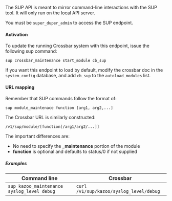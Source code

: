 

The SUP API is meant to mirror command-line interactions with the SUP tool. It will only run on the local API server.

You must be `super_duper_admin` to access the SUP endpoint.

#### Activation

To update the running Crossbar system with this endpoint, issue the following sup command:

    sup crossbar_maintenance start_module cb_sup

If you want this endpoint to load by default, modify the crossbar doc in the `system_config` database, and add `cb_sup` to the `autoload_modules` list.

#### URL mapping

Remember that SUP commands follow the format of:

    sup module_maintenace function [arg1, arg2,...]

The Crossbar URL is similarly constructed:

    /v1/sup/module/[function[/arg1/arg2/...]]

The important differences are:

* No need to specify the **_maintenance** portion of the module
* **function** is optional and defaults to status/0 if not supplied

##### Examples

| Command line | Crossbar |
|--------------------------------------------|-----------------------------------------|
| `sup kazoo_maintenance syslog_level debug` | `curl /v1/sup/kazoo/syslog_level/debug` |
